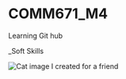 # COMM671_M4

Learning Git hub

_Soft Skills

![Cat image I created for a friend](https://ingridhernandez55.com/Imagesportfolio/MichelleCat.png)

